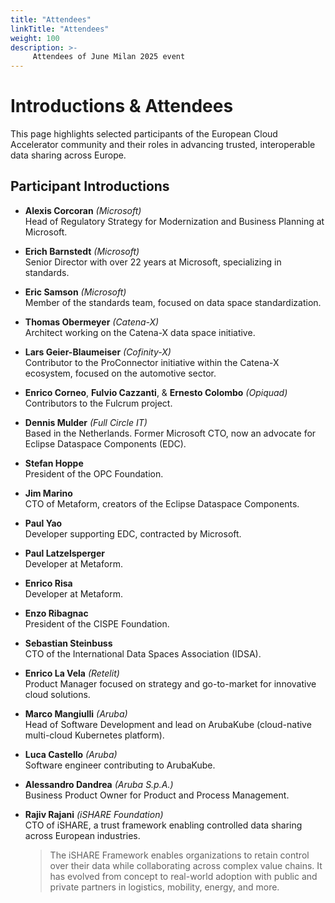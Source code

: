 ```yaml
---
title: "Attendees"
linkTitle: "Attendees"
weight: 100
description: >-
     Attendees of June Milan 2025 event
---
```


# Introductions & Attendees

This page highlights selected participants of the European Cloud Accelerator community and their roles in advancing trusted, interoperable data sharing across Europe.

## Participant Introductions

- **Alexis Corcoran** *(Microsoft)*  
  Head of Regulatory Strategy for Modernization and Business Planning at Microsoft.

- **Erich Barnstedt** *(Microsoft)*  
  Senior Director with over 22 years at Microsoft, specializing in standards.

- **Eric Samson** *(Microsoft)*  
  Member of the standards team, focused on data space standardization.

- **Thomas Obermeyer** *(Catena-X)*  
  Architect working on the Catena-X data space initiative.

- **Lars Geier-Blaumeiser** *(Cofinity-X)*  
  Contributor to the ProConnector initiative within the Catena-X ecosystem, focused on the automotive sector.

- **Enrico Corneo**, **Fulvio Cazzanti**, & **Ernesto Colombo** *(Opiquad)*  
  Contributors to the Fulcrum project.

- **Dennis Mulder** *(Full Circle IT)*  
  Based in the Netherlands. Former Microsoft CTO, now an advocate for Eclipse Dataspace Components (EDC).

- **Stefan Hoppe**  
  President of the OPC Foundation.

- **Jim Marino**  
  CTO of Metaform, creators of the Eclipse Dataspace Components.

- **Paul Yao**  
  Developer supporting EDC, contracted by Microsoft.

- **Paul Latzelsperger**  
  Developer at Metaform.

- **Enrico Risa**  
  Developer at Metaform.

- **Enzo Ribagnac**  
  President of the CISPE Foundation.

- **Sebastian Steinbuss**  
  CTO of the International Data Spaces Association (IDSA).

- **Enrico La Vela** *(Retelit)*  
  Product Manager focused on strategy and go-to-market for innovative cloud solutions.

- **Marco Mangiulli** *(Aruba)*  
  Head of Software Development and lead on ArubaKube (cloud-native multi-cloud Kubernetes platform).

- **Luca Castello** *(Aruba)*  
  Software engineer contributing to ArubaKube.

- **Alessandro Dandrea** *(Aruba S.p.A.)*  
  Business Product Owner for Product and Process Management.

- **Rajiv Rajani** *(iSHARE Foundation)*  
  CTO of iSHARE, a trust framework enabling controlled data sharing across European industries.

  > The iSHARE Framework enables organizations to retain control over their data while collaborating across complex value chains. It has evolved from concept to real-world adoption with public and private partners in logistics, mobility, energy, and more.
